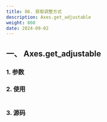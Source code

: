 ```yaml
---
title: 86. 获取调整方式
description: Axes.get_adjustable
weight: 860
date: 2024-09-02
---
```

<style>
th, td {
  border: 1px solid rgb(190, 190, 190);
}
</style>


## 一、 Axes.get_adjustable


### 1. 参数




### 2. 使用



```python


```


### 3. 源码
```python

```




